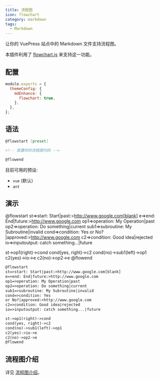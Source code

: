 ```yaml
---
title: 流程图
icon: flowchart
category: markdown
tags:
  - Markdown
---
```


让你的 VuePress 站点中的 Markdown 文件支持流程图。

本插件利用了 [flowchart.js](https://github.com/adrai/flowchart.js) 来支持这一功能。

<!-- more -->

## 配置

```js {4}
module.exports = {
  themeConfig: {
    mdEnhance: {
      flowchart: true,
    },
  },
};
```

## 语法

```md
@flowstart [preset]

<!-- 放置你的流程图代码 -->

@flowend
```

目前可用的预设:

- `vue` (默认)
- `ant`

## 演示

<!-- markdownlint-disable -->

@flowstart
st=>start: Start|past:>http://www.google.com[blank]
e=>end: End|future:>http://www.google.com
op1=>operation: My Operation|past
op2=>operation: Do something|current
sub1=>subroutine: My Subroutine|invalid
cond=>condition: Yes
or No?|approved:>http://www.google.com
c2=>condition: Good idea|rejected
io=>inputoutput: catch something...|future

st->op1(right)->cond
cond(yes, right)->c2
cond(no)->sub1(left)->op1
c2(yes)->io->e
c2(no)->op2->e
@flowend

<!-- markdownlint-restore -->

```md
@flowstart
st=>start: Start|past:>http://www.google.com[blank]
e=>end: End|future:>http://www.google.com
op1=>operation: My Operation|past
op2=>operation: Do something|current
sub1=>subroutine: My Subroutine|invalid
cond=>condition: Yes
or No?|approved:>http://www.google.com
c2=>condition: Good idea|rejected
io=>inputoutput: catch something...|future

st->op1(right)->cond
cond(yes, right)->c2
cond(no)->sub1(left)->op1
c2(yes)->io->e
c2(no)->op2->e
@flowend
```

## 流程图介绍

详见 [流程图介绍](https://vuepress-theme-hope.github.io/md-enhance/zh/guide/flowchart/#%E6%B5%81%E7%A8%8B%E5%9B%BE%E4%BB%8B%E7%BB%8D)。

